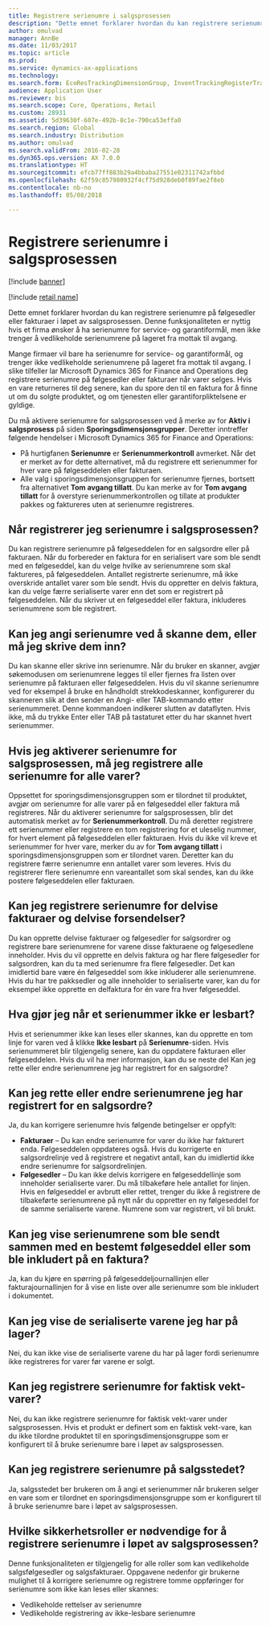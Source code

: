 ```yaml
---
title: Registrere serienumre i salgsprosessen
description: "Dette emnet forklarer hvordan du kan registrere serienumre på følgesedler eller fakturaer i løpet av salgsprosessen. Denne funksjonaliteten er nyttig hvis et firma ønsker å ha serienumre for service- og garantiformål, men ikke trenger å vedlikeholde serienumrene på lageret fra mottak til avgang."
author: omulvad
manager: AnnBe
ms.date: 11/03/2017
ms.topic: article
ms.prod: 
ms.service: dynamics-ax-applications
ms.technology: 
ms.search.form: EcoResTrackingDimensionGroup, InventTrackingRegisterTrans, SalesEditLines, SalesTable
audience: Application User
ms.reviewer: bis
ms.search.scope: Core, Operations, Retail
ms.custom: 28931
ms.assetid: 5d39630f-607e-492b-8c1e-790ca53effa0
ms.search.region: Global
ms.search.industry: Distribution
ms.author: omulvad
ms.search.validFrom: 2016-02-28
ms.dyn365.ops.version: AX 7.0.0
ms.translationtype: HT
ms.sourcegitcommit: efcb77ff883b29a4bbaba27551e02311742afbbd
ms.openlocfilehash: 62f59c857980932f4cf75d928deb0f89fae2f8eb
ms.contentlocale: nb-no
ms.lasthandoff: 05/08/2018

---
```


# <a name="register-serial-numbers-in-the-sales-process"></a>Registrere serienumre i salgsprosessen

[!include [banner](../includes/banner.md)]

[!include [retail name](../includes/retail-name.md)]

Dette emnet forklarer hvordan du kan registrere serienumre på følgesedler eller fakturaer i løpet av salgsprosessen. Denne funksjonaliteten er nyttig hvis et firma ønsker å ha serienumre for service- og garantiformål, men ikke trenger å vedlikeholde serienumrene på lageret fra mottak til avgang.

Mange firmaer vil bare ha serienumre for service- og garantiformål, og trenger ikke vedlikeholde serienumrene på lageret fra mottak til avgang. I slike tilfeller lar Microsoft Dynamics 365 for Finance and Operations deg registrere serienumre på følgesedler eller fakturaer når varer selges. Hvis en vare returneres til deg senere, kan du spore den til en faktura for å finne ut om du solgte produktet, og om tjenesten eller garantiforpliktelsene er gyldige.

Du må aktivere serienumre for salgsprosessen ved å merke av for **Aktiv i salgsprosess** på siden **Sporingsdimensjonsgrupper**. Deretter inntreffer følgende hendelser i Microsoft Dynamics 365 for Finance and Operations:
-   På hurtigfanen **Serienumre** er **Serienummerkontroll** avmerket. Når det er merket av for dette alternativet, må du registrere ett serienummer for hver vare på følgeseddelen eller fakturaen.
-   Alle valg i sporingsdimensjonsgruppen for serienumre fjernes, bortsett fra alternativet **Tom avgang tillatt**. Du kan merke av for **Tom avgang tillatt** for å overstyre serienummerkontrollen og tillate at produkter pakkes og faktureres uten at serienumre registreres.

## <a name="when-do-i-register-serial-numbers-during-the-sales-process"></a>Når registrerer jeg serienumre i salgsprosessen?
Du kan registrere serienumre på følgeseddelen for en salgsordre eller på fakturaen. Når du forbereder en faktura for en serialisert vare som ble sendt med en følgeseddel, kan du velge hvilke av serienumrene som skal faktureres, på følgeseddelen. Antallet registrerte serienumre, må ikke overskride antallet varer som ble sendt. Hvis du oppretter en delvis faktura, kan du velge færre serialiserte varer enn det som er registrert på følgeseddelen. Når du skriver ut en følgeseddel eller faktura, inkluderes serienumrene som ble registrert.

## <a name="can-i-enter-serial-numbers-by-scanning-them-or-do-i-have-to-type-them"></a>Kan jeg angi serienumre ved å skanne dem, eller må jeg skrive dem inn?
Du kan skanne eller skrive inn serienumre. Når du bruker en skanner, avgjør søkemodusen om serienumrene legges til eller fjernes fra listen over serienumre på fakturaen eller følgeseddelen. Hvis du vil skanne serienumre ved for eksempel å bruke en håndholdt strekkodeskanner, konfigurerer du skanneren slik at den sender en Angi- eller TAB-kommando etter serienummeret. Denne kommandoen indikerer slutten av dataflyten. Hvis ikke, må du trykke Enter eller TAB på tastaturet etter du har skannet hvert serienummer.

## <a name="if-i-enable-serial-numbers-for-the-sales-process-do-i-have-to-register-all-serial-numbers-for-all-items"></a>Hvis jeg aktiverer serienumre for salgsprosessen, må jeg registrere alle serienumre for alle varer?
Oppsettet for sporingsdimensjonsgruppen som er tilordnet til produktet, avgjør om serienumre for alle varer på en følgeseddel eller faktura må registreres. Når du aktiverer serienumre for salgsprosessen, blir det automatisk merket av for **Serienummerkontroll**. Du må deretter registrere ett serienummer eller registrere en tom registrering for et uleselig nummer, for hvert element på følgeseddelen eller fakturaen. Hvis du ikke vil kreve et serienummer for hver vare, merker du av for **Tom avgang tillatt** i sporingsdimensjonsgruppen som er tilordnet varen. Deretter kan du registrere færre serienumre enn antallet varer som leveres. Hvis du registrerer flere serienumre enn vareantallet som skal sendes, kan du ikke postere følgeseddelen eller fakturaen.

## <a name="can-i-register-serial-numbers-for-partial-invoices-and-partial-shipments"></a>Kan jeg registrere serienumre for delvise fakturaer og delvise forsendelser?
Du kan opprette delvise fakturaer og følgesedler for salgsordrer og registrere bare serienumrene for varene disse fakturaene og følgesedlene inneholder. Hvis du vil opprette en delvis faktura og har flere følgesedler for salgsordren, kan du ta med serienumre fra flere følgesedler. Det kan imidlertid bare være én følgeseddel som ikke inkluderer alle serienumrene. Hvis du har tre pakksedler og alle inneholder to serialiserte varer, kan du for eksempel ikke opprette en delfaktura for én vare fra hver følgeseddel.

## <a name="what-do-i-do-when-a-serial-number-isnt-readable"></a>Hva gjør jeg når et serienummer ikke er lesbart?
Hvis et serienummer ikke kan leses eller skannes, kan du opprette en tom linje for varen ved å klikke **Ikke lesbart** på **Serienumre**-siden. Hvis serienummeret blir tilgjengelig senere, kan du oppdatere fakturaen eller følgeseddelen. Hvis du vil ha mer informasjon, kan du se neste del Kan jeg rette eller endre serienumrene jeg har registrert for en salgsordre?

## <a name="can-i-correct-or-change-the-serial-numbers-that-i-have-registered-for-a-sales-order"></a>Kan jeg rette eller endre serienumrene jeg har registrert for en salgsordre?
Ja, du kan korrigere serienumre hvis følgende betingelser er oppfylt:
-   **Fakturaer** – Du kan endre serienumre for varer du ikke har fakturert enda. Følgeseddelen oppdateres også. Hvis du korrigerte en salgsordrelinje ved å registrere et negativt antall, kan du imidlertid ikke endre serienumre for salgsordrelinjen.
-   **Følgesedler** – Du kan ikke delvis korrigere en følgeseddellinje som inneholder serialiserte varer. Du må tilbakeføre hele antallet for linjen. Hvis en følgeseddel er avbrutt eller rettet, trenger du ikke å registrere de tilbakeførte serienumrene på nytt når du oppretter en ny følgeseddel for de samme serialiserte varene. Numrene som var registrert, vil bli brukt.

## <a name="can-i-view-the-serial-numbers-that-were-shipped-together-with-a-specific-packing-slip-or-that-were-included-on-an-invoice"></a>Kan jeg vise serienumrene som ble sendt sammen med en bestemt følgeseddel eller som ble inkludert på en faktura?
Ja, kan du kjøre en spørring på følgeseddeljournallinjen eller fakturajournallinjen for å vise en liste over alle serienumre som ble inkludert i dokumentet.

## <a name="can-i-view-the-serialized-items-that-i-have-on-hand"></a>Kan jeg vise de serialiserte varene jeg har på lager?
Nei, du kan ikke vise de serialiserte varene du har på lager fordi serienumre ikke registreres for varer før varene er solgt.

## <a name="can-i-register-serial-numbers-for-catchweight-items"></a>Kan jeg registrere serienumre for faktisk vekt-varer?
Nei, du kan ikke registrere serienumre for faktisk vekt-varer under salgsprosessen. Hvis et produkt er definert som en faktisk vekt-vare, kan du ikke tilordne produktet til en sporingsdimensjonsgruppe som er konfigurert til å bruke serienumre bare i løpet av salgsprosessen.

## <a name="can-i-register-serial-numbers-at-the-retail-pos"></a>Kan jeg registrere serienumre på salgsstedet?

Ja, salgsstedet ber brukeren om å angi et serienummer når brukeren selger en vare som er tilordnet en sporingsdimensjonsgruppe som er konfigurert til å bruke serienumre bare i løpet av salgsprosessen.

## <a name="what-security-roles-are-required-in-order-to-register-serial-numbers-during-the-sales-process"></a>Hvilke sikkerhetsroller er nødvendige for å registrere serienumre i løpet av salgsprosessen?
Denne funksjonaliteten er tilgjengelig for alle roller som kan vedlikeholde salgsfølgesedler og salgsfakturaer. Oppgavene nedenfor gir brukerne mulighet til å korrigere serienumre og registrere tomme oppføringer for serienumre som ikke kan leses eller skannes:
-   Vedlikeholde rettelser av serienumre
-   Vedlikeholde registrering av ikke-lesbare serienumre






